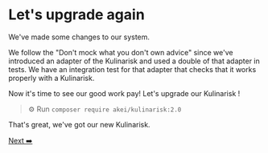 # Let's upgrade again

We've made some changes to our system.

We follow the "Don't mock what you don't own advice" since we've introduced an adapter of the Kulinarisk and used a double of that adapter in tests.
We have an integration test for that adapter that checks that it works properly with a Kulinarisk.

Now it's time to see our good work pay! Let's upgrade our Kulinarisk !

> ⚙️ Run `composer require akei/kulinarisk:2.0`

That's great, we've got our new Kulinarisk.

[Next ➡️](./adapt-the-adapter.md)
